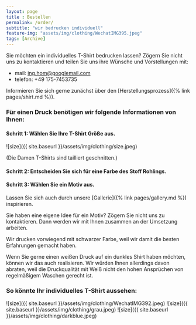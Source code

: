 ```yaml
---
layout: page
title : Bestellen
permalink: /order/
subtitle: "wir bedrucken individuell"
feature-img: "assets/img/clothing/WechatIMG395.jpeg"
tags: [Archive]
---
```


Sie möchten ein individuelles T-Shirt bedrucken lassen?
Zögern Sie nicht uns zu kontaktieren und teilen Sie uns ihre Wünsche und Vorstellungen mit:
  * mail: ing.hom@googlemail.com
  * telefon: +49 175-7453735

Informieren Sie sich gerne zunächst über den [Herstellungsprozess]({% link pages/shirt.md %}).

### Für einen Druck benötigen wir folgende Informationen von Ihnen:

#### Schritt 1: Wählen Sie Ihre T-Shirt Größe aus.

![size]({{ site.baseurl }}/assets/img/clothing/size.jpeg)

(Die Damen T-Shirts sind tailliert geschnitten.)

#### Schritt 2: Entscheiden Sie sich für eine Farbe des Stoff Rohlings.

#### Schritt 3: Wählen Sie ein Motiv aus.


Lassen Sie sich auch durch unsere [Gallerie]({% link pages/gallery.md %}) inspirieren.

Sie haben eine eigene Idee für ein Motiv? Zögern Sie nicht uns zu kontaktieren. Dann werden wir mit Ihnen zusammen an der Umsetzung arbeiten.

Wir drucken vorwiegend mit schwarzer Farbe, weil wir damit die besten Erfahrungen gemacht haben.

Wenn Sie gerne einen weißen Druck auf ein dunkles Shirt haben möchten, können wir das auch realisieren.
Wir würden Ihnen allerdings davon abraten, weil die Druckqualität mit Weiß nicht den hohen Ansprüchen von regelmäßigem Waschen gerecht ist.


### So könnte Ihr individuelles T-Shirt aussehen:

![size]({{ site.baseurl }}/assets/img/clothing/WechatIMG392.jpeg)
![size]({{ site.baseurl }}/assets/img/clothing/grau.jpeg)
![size]({{ site.baseurl }}/assets/img/clothing/darkblue.jpeg)
